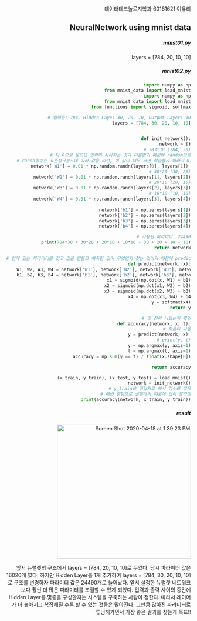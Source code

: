 <div style="text-align: right">데이터테크놀로지학과 60161621 이유리<div/>

## NeuralNetwork using mnist data

##### mnist01.py

layers = [784, 20, 10, 10]

##### mnist02.py

```python
import numpy as np
from mnist_data import load_mnist
import numpy as np
from mnist_data import load_mnist
from functions import sigmoid, softmax

# 입력층: 784, Hidden Laye: 30, 20, 10, Output Layer: 10
layers = [784, 30, 20, 10, 10]


def init_network():
    network = {}
    # 783*30 (784, 30)
    # 다 0으로 넣으면 입력이 사라지는 것과 다름없기 때문에 random으로
    # randn함수는 표준정규분포에 따라 값을 리턴, 이 값이 너무 크면 학습불가 따라서 0.01을 곱해줌, 0근처에 와야 		학습이 잘 되기 때문!
    network['W1'] = 0.01 * np.random.randn(layers[0], layers[1]) 
    # 30*20 (30, 20)
    network['W2'] = 0.01 * np.random.randn(layers[1], layers[2])
    # 20*10 (20, 10)
    network['W3'] = 0.01 * np.random.randn(layers[2], layers[3])
    # 10*10 (10, 10)
    network['W4'] = 0.01 * np.random.randn(layers[3], layers[4])
    
    network['b1'] = np.zeros(layers[1])
    network['b2'] = np.zeros(layers[2])
    network['b3'] = np.zeros(layers[3])
    network['b4'] = np.zeros(layers[4])

    # 사용된 파라미터: 24490
    print(784*30 + 30*20 + 20*10 + 10*10 + 30 + 20 + 10 + 10)
    return network

# 안에 있는 파라미터를 갖고 값을 만들고 예측한 값이 무엇인지 찾는 것이기 때문에 predict하다고 함
def predict(network, x):
    W1, W2, W3, W4 = network['W1'], network['W2'], network['W3'], network['W4']
    b1, b2, b3, b4 = network['b1'], network['b2'], network['b3'], network['b4']
    x1 = sigmoid(np.dot(x, W1) + b1)
    x2 = sigmoid(np.dot(x1, W2) + b2)
    x3 = sigmoid(np.dot(x2, W3) + b3)
    x4 = np.dot(x3, W4) + b4
    y = softmax(x4)
    return y

# 몇 점이 나왔는지 확인
def accuracy(network, x, t):
  	# 확률이 나옴
    y = predict(network, x) 
    # print(y, t)
    y = np.argmax(y, axis=1)
    t = np.argmax(t, axis=1)
    accuracy = np.sum(y == t) / float(x.shape[0])

    return accuracy

(x_train, y_train), (x_test, y_test) = load_mnist()
network = init_network()
# y_train을 정답지로 해서 점수를 찾음
# 매번 랜덤으로 실행하기 때문에 값이 달라짐
print(accuracy(network, x_train, y_train))
```



#####  result

<img width="365" alt="Screen Shot 2020-04-18 at 1 39 23 PM" src="https://user-images.githubusercontent.com/33794732/79628223-077f5500-817a-11ea-8c6c-f016824825b1.png">



앞서 뉴럴렛의 구조에서 layers = [784, 20, 10, 10]로 두었다. 당시 파라미터 값은 16020개 였다. 하지만 Hidden Layer를 1개 추가하여 layers = [784, 30, 20, 10, 10]로 구조를 변경하자 파라미터 값은 24490개로 늘어났다. 앞서 설정한 뉴럴렛 네트워크보다 훨씬 더 많은 파라미터를 조절할 수 있게 되었다. 입력과 출력 사이의 중간에  Hidden Layer를 몇층을 구성할지는 시스템을 구축하는 사람이 정한다. 따라서 레이어가 더 높아지고 복잡해질 수록 할 수 있는 것들은 많아진다. 그만큼 많아진 파라미터로 튜닝해가면서 가장 좋은 결과를 찾는게 목표!!
